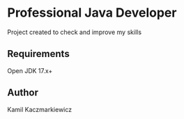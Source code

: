 # Professional Java Developer

Project created to check and improve my skills

## Requirements

Open JDK 17.x+

## Author

Kamil Kaczmarkiewicz